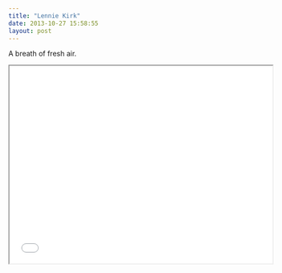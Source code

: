 ```yaml
---
title: "Lennie Kirk"
date: 2013-10-27 15:58:55
layout: post
---
```


<p>A breath of fresh air. </p>
<p><iframe height="393" src="//player.vimeo.com/video/77815220" width="524"></iframe></p>
